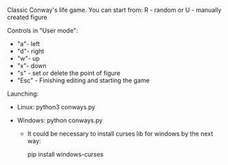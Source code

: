 Classic Conway's life game.
You can start from: R - random or U - manually created figure

Controls in "User mode":

  - "a"- left
  - "d"- right
  - "w"- up
  - "x"- down
  - "s" - set or delete the point of figure
  - "Esc" - Finishing editing and starting the game
  
  
  


Launching:
- Linux:
    python3 conways.py
  
- Windows:
    python conways.py

  * It could be necessary to install curses lib for windows by the next way:
    
    pip install windows-curses
  
